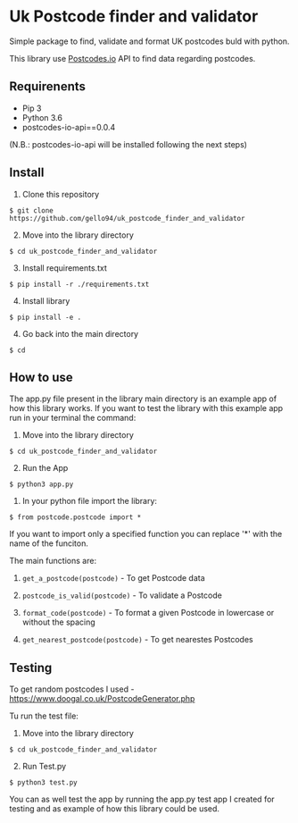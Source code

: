 # Uk Postcode finder and validator

Simple package to find, validate and format UK postcodes buld with python.

This library use [Postcodes.io](https://postcodes.io/) API to find data regarding postcodes.

## Requirenents

- Pip 3
- Python 3.6
- postcodes-io-api==0.0.4

(N.B.: postcodes-io-api will be installed following the next steps)

## Install

1. Clone this repository

```
$ git clone https://github.com/gello94/uk_postcode_finder_and_validator
```

2. Move into the library directory
```
$ cd uk_postcode_finder_and_validator
```

3. Install requirements.txt
```
$ pip install -r ./requirements.txt
```

4. Install library
```
$ pip install -e .
```

4. Go back into the main directory
```
$ cd 
```

## How to use

The app.py file present in the library main directory is an example app of how this library works.
If you want to test the library with this example app run in your terminal the command: 

1. Move into the library directory
```
$ cd uk_postcode_finder_and_validator
```

2. Run the App
```
$ python3 app.py
```

1. In your python file import the library:

```
$ from postcode.postcode import *
```

If you want to import only a specified function you can replace '*' with the name of the funciton.

The main functions are:

1. ```get_a_postcode(postcode)``` - To get Postcode data

2. ```postcode_is_valid(postcode)``` - To validate a Postcode

3. ```format_code(postcode)``` - To format a given Postcode in lowercase or without the spacing

4. ```get_nearest_postcode(postcode)``` - To get nearestes Postcodes

## Testing

To get random postcodes I used -  https://www.doogal.co.uk/PostcodeGenerator.php

Tu run the test file:

1. Move into the library directory
```
$ cd uk_postcode_finder_and_validator
```

2. Run Test.py
```
$ python3 test.py
```

You can as well test the app by running the app.py test app I created for testing and as example of how this library could be used.